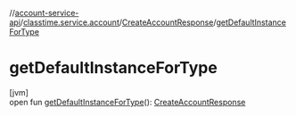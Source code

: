 //[account-service-api](../../../index.md)/[classtime.service.account](../index.md)/[CreateAccountResponse](index.md)/[getDefaultInstanceForType](get-default-instance-for-type.md)

# getDefaultInstanceForType

[jvm]\
open fun [getDefaultInstanceForType](get-default-instance-for-type.md)(): [CreateAccountResponse](index.md)
